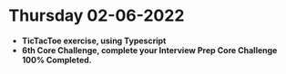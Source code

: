 # Thursday 02-06-2022

<ul>
  <li><strong>TicTacToe exercise, using Typescript</strong></li>
  <li><strong>6th Core Challenge, complete your Interview Prep Core Challenge 100% Completed.</strong></li>
</ul>

